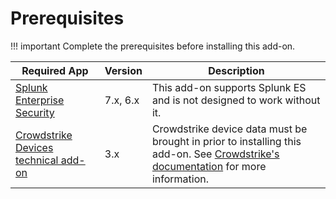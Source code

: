# Prerequisites

!!! important
    Complete the prerequisites before installing this add-on.

Required App | Version | Description
------------ | ------- | -----------
[Splunk Enterprise Security](https://splunkbase.splunk.com/app/263) | 7.x, 6.x | This add-on supports Splunk ES and is not designed to work without it.
[Crowdstrike Devices technical add-on](https://splunkbase.splunk.com/app/5570) | 3.x | Crowdstrike device data must be brought in prior to installing this add-on. See [Crowdstrike's documentation](https://www.crowdstrike.com/resources/guides/crowdstrike-falcon-devices-add-on-for-splunk-guide-3-1/) for more information.
